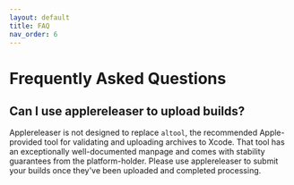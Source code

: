 ```yaml
---
layout: default
title: FAQ
nav_order: 6
---
```


# Frequently Asked Questions

## Can I use applereleaser to upload builds?

Applereleaser is not designed to replace `altool`, the recommended Apple-provided tool for validating and uploading archives to Xcode. That tool has an exceptionally well-documented manpage and comes with stability guarantees from the platform-holder. Please use applereleaser to submit your builds once they've been uploaded and completed processing. 

